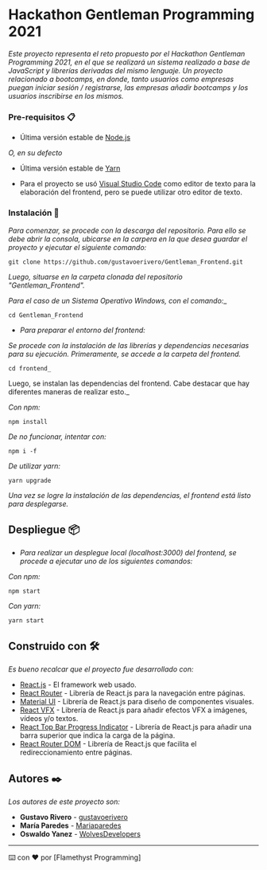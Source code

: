 # Hackathon Gentleman Programming 2021

_Este proyecto representa el reto propuesto por el Hackathon Gentleman Programming 2021, en el que se realizará un sistema realizado a base de JavaScript y librerías derivadas del mismo lenguaje. Un proyecto relacionado a bootcamps, 
en donde, tanto usuarios como empresas puegan iniciar sesión / registrarse, las empresas añadir bootcamps y los usuarios inscribirse en los mismos._

### Pre-requisitos 📋

* Última versión estable de [Node.js](https://nodejs.org/en/)

_O, en su defecto_

* Última versión estable de [Yarn](https://yarnpkg.com/)

* Para el proyecto se usó [Visual Studio Code](https://code.visualstudio.com/) como editor de texto para la 
elaboración del frontend, pero se puede utilizar otro editor de texto.

### Instalación 🔧

_Para comenzar, se procede con la descarga del repositorio. Para ello se debe abrir la consola,
ubicarse en la carpera en la que desea guardar el proyecto y ejecutar el siguiente comando:_

```
git clone https://github.com/gustavoerivero/Gentleman_Frontend.git
```

_Luego, situarse en la carpeta clonada del repositorio "Gentleman_Frontend"._

_Para el caso de un Sistema Operativo Windows, con el comando:__

```
cd Gentleman_Frontend
```

* _Para preparar el entorno del frontend:_

_Se procede con la instalación de las librerías y dependencias necesarias para su ejecución.
Primeramente, se accede a la carpeta del frontend._

```
cd frontend_
```

Luego, se instalan las dependencias del frontend. Cabe destacar que hay diferentes maneras de realizar esto._

_Con npm:_

```
npm install
```

_De no funcionar, intentar con:_

```
npm i -f
```

_De utilizar yarn:_

```
yarn upgrade
```

_Una vez se logre la instalación de las dependencias, el frontend está listo para desplegarse._

## Despliegue 📦

* _Para realizar un desplegue local (localhost:3000) del frontend, se procede a ejecutar uno de los siguientes comandos:_

_Con npm:_

```
npm start
```

_Con yarn:_
```
yarn start
```

## Construido con 🛠️

_Es bueno recalcar que el proyecto fue desarrollado con:_

* [React.js](https://es.reactjs.org/) - El framework web usado.
* [React Router](https://reactrouter.com/) - Librería de React.js para la navegación entre páginas.
* [Material UI](https://material-ui.com/) - Librería de React.js para diseño de componentes visuales.
* [React VFX](https://amagi.dev/react-vfx/) - Librería de React.js para añadir efectos VFX a imágenes, vídeos y/o textos.
* [React Top Bar Progress Indicator](https://www.npmjs.com/package/react-topbar-progress-indicator) - Librería de React.js para añadir una barra superior que indica la carga de la página.
* [React Router DOM](https://www.npmjs.com/package/react-router-dom) - Librería de React.js que facilita el redireccionamiento entre páginas.
## Autores ✒️

_Los autores de este proyecto son:_

* **Gustavo Rivero** - [gustavoerivero](https://github.com/gustavoerivero)
* **María Paredes**  - [Mariaparedes](https://github.com/Mariaparedes)
* **Oswaldo Yanez**  - [WolvesDevelopers](https://github.com/WolvesDevelopers)




---
⌨️ con ❤️ por [Flamethyst Programming] 